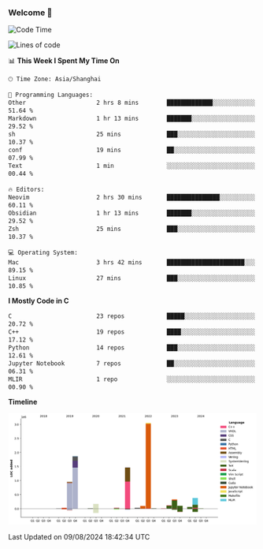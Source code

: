 ### Welcome 👋

<!--START_SECTION:waka-->
![Code Time](http://img.shields.io/badge/Code%20Time-1%2C535%20hrs%2013%20mins-blue)

![Lines of code](https://img.shields.io/badge/From%20Hello%20World%20I%27ve%20Written-8.7%20million%20lines%20of%20code-blue)

📊 **This Week I Spent My Time On** 

```text
🕑︎ Time Zone: Asia/Shanghai

💬 Programming Languages: 
Other                    2 hrs 8 mins        █████████████░░░░░░░░░░░░   51.64 % 
Markdown                 1 hr 13 mins        ███████░░░░░░░░░░░░░░░░░░   29.52 % 
sh                       25 mins             ███░░░░░░░░░░░░░░░░░░░░░░   10.37 % 
conf                     19 mins             ██░░░░░░░░░░░░░░░░░░░░░░░   07.99 % 
Text                     1 min               ░░░░░░░░░░░░░░░░░░░░░░░░░   00.44 % 

🔥 Editors: 
Neovim                   2 hrs 30 mins       ███████████████░░░░░░░░░░   60.11 % 
Obsidian                 1 hr 13 mins        ███████░░░░░░░░░░░░░░░░░░   29.52 % 
Zsh                      25 mins             ███░░░░░░░░░░░░░░░░░░░░░░   10.37 % 

💻 Operating System: 
Mac                      3 hrs 42 mins       ██████████████████████░░░   89.15 % 
Linux                    27 mins             ███░░░░░░░░░░░░░░░░░░░░░░   10.85 % 
```

**I Mostly Code in C** 

```text
C                        23 repos            █████░░░░░░░░░░░░░░░░░░░░   20.72 % 
C++                      19 repos            ████░░░░░░░░░░░░░░░░░░░░░   17.12 % 
Python                   14 repos            ███░░░░░░░░░░░░░░░░░░░░░░   12.61 % 
Jupyter Notebook         7 repos             ██░░░░░░░░░░░░░░░░░░░░░░░   06.31 % 
MLIR                     1 repo              ░░░░░░░░░░░░░░░░░░░░░░░░░   00.90 % 
```



**Timeline**

![Lines of Code chart](https://raw.githubusercontent.com/Bohan-hu/Bohan-hu/master/assets/bar_graph.png)


 Last Updated on 09/08/2024 18:42:34 UTC
<!--END_SECTION:waka-->



